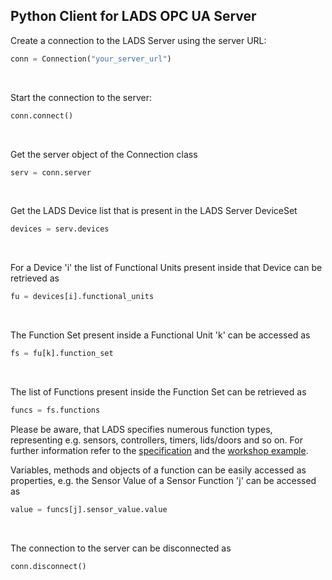 ## Python Client for LADS OPC UA Server
Create a connection to the LADS Server using the server URL:

```python
conn = Connection("your_server_url")
```
<br>

Start the connection to the server:

```python
conn.connect()
```
<br>

Get the server object of the Connection class

```python
serv = conn.server
```
<br>

Get the LADS Device list that is present in the LADS Server DeviceSet

```python
devices = serv.devices
```
<br>

For a Device 'i' the list of Functional Units present inside that Device can be retrieved as

```python
fu = devices[i].functional_units
```
<br>

The Function Set present inside a Functional Unit 'k' can be accessed as

```python
fs = fu[k].function_set
```
<br>

The list of Functions present inside the Function Set can be retrieved as 

```python
funcs = fs.functions
```
Please be aware, that LADS specifies numerous function types, representing e.g. sensors, controllers, timers, lids/doors and so on. For further information refer to the [specification](https://reference.opcfoundation.org/LADS/v100/docs/) and the [workshop example](https://github.com/opcua-lads/workshop).
<br>

Variables, methods and objects of a function can be easily accessed as properties, e.g.
the Sensor Value of a Sensor Function 'j' can be accessed as 

```python
value = funcs[j].sensor_value.value

```
<br>

The connection to the server can be disconnected as 

```python
conn.disconnect()
```

<br><br>